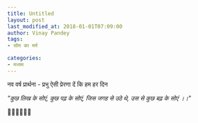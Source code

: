 ```yaml
---
title: Untitled
layout: post
last_modified_at: 2018-01-01T07:09:00
author: Vinay Pandey
tags:
- सोम का मर्म

categories:
- मध्यम
---
```

नव वर्ष प्रार्थना -
प्रभु ऐसी प्रेरणा दें 
कि हम हर दिन

*"कुछ लिख के सोएं,*
*कुछ पढ़ के सोएं,*
*जिस जगह से उठे थे,*
*उस से कुछ बढ़ के सोएं ।।"*

🙏🙏🌷🌷🙏🙏


